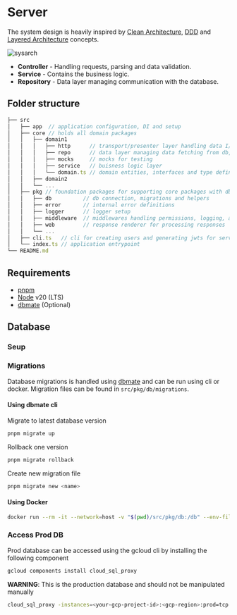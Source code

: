 # Server

The system design is heavily inspired by [Clean Architecture](https://blog.cleancoder.com/uncle-bob/2012/08/13/the-clean-architecture.html), [DDD](https://en.wikipedia.org/wiki/Domain-driven_design) and [Layered Architecture](https://en.wikipedia.org/wiki/Multitier_architecture) concepts.

![sysarch](https://user-images.githubusercontent.com/7569192/194871740-3dfcc7b0-055c-4385-aca6-98a077570e05.png)

- **Controller** - Handling requests, parsing and data validation.
- **Service** - Contains the business logic.
- **Repository** - Data layer managing communication with the database.

## Folder structure

```typescript
├── src
│   ├── app  // application configuration, DI and setup
│   ├── core // holds all domain packages
│   │   ├── domain1
│   │   │   ├── http      // transport/presenter layer handling data I/O, validation and routing.
│   │   │   ├── repo      // data layer managing data fetching from db, cache etc.
│   │   │   ├── mocks     // mocks for testing
│   │   │   ├── service   // buisness logic layer
│   │   │   └── domain.ts // domain entities, interfaces and type definitions
│   │   ├── domain2
│   │   └── ...
│   ├── pkg // foundation packages for supporting core packages with db, logging, auth etc.
│   │   ├── db          // db connection, migrations and helpers
│   │   ├── error       // internal error definitions
│   │   ├── logger      // logger setup
│   │   ├── middleware  // middlewares handling permissions, logging, auth etc.
│   │   ├── web         // response renderer for processing responses
│   │   └── ...
│   ├── cli.ts   // cli for creating users and generating jwts for server side development
│   └── index.ts // application entrypoint
└── README.md
```

## Requirements

- [pnpm](https://pnpm.io/)
- [Node](https://nodejs.org/) v20 (LTS)
- [dbmate](https://github.com/amacneil/dbmate) (Optional)

## Database

### Seup

### Migrations

Database migrations is handled using [dbmate](https://github.com/amacneil/dbmate) and can be run using cli or docker. Migration files can be found in `src/pkg/db/migrations`.

#### Using dbmate cli

Migrate to latest database version

```sh
pnpm migrate up
```

Rollback one version

```sh
pnpm migrate rollback
```

Create new migration file

```sh
pnpm migrate new <name>
```

#### Using Docker

```sh
docker run --rm -it --network=host -v "$(pwd)/src/pkg/db:/db" --env-file=.env ghcr.io/amacneil/dbmate:1 --no-dump-schema <COMMAND>
```

### Access Prod DB

Prod database can be accessed using the gcloud cli by installing the following component

```sh
gcloud components install cloud_sql_proxy
```

**WARNING**: This is the production database and should not be manipulated manually

```sh
cloud_sql_proxy -instances=<your-gcp-project-id>:<gcp-region>:prod=tcp:5432
```
